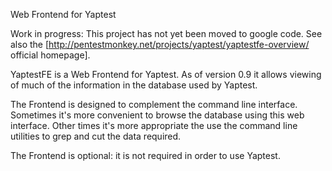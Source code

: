 Web Frontend for Yaptest

Work in progress: This project has not yet been moved to google code.  See also the [http://pentestmonkey.net/projects/yaptest/yaptestfe-overview/ official homepage].

YaptestFE is a Web Frontend for Yaptest.  As of version 0.9 it allows viewing of much of the information in the database used by Yaptest.

The Frontend is designed to complement the command line interface.  Sometimes it's more convenient to browse the database using this web interface.  Other times it's more appropriate the use the command line utilities to grep and cut the data required.

The Frontend is optional: it is not required in order to use Yaptest.

